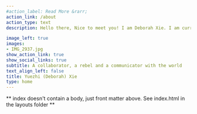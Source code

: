 ```yaml
---
#action_label: Read More &rarr;
action_link: /about
action_type: text
description: Hello there, Nice to meet you! I am Deborah Xie. I am currently a second-year Master of Science student at University of Pennsylvania. I have a Bachelor's Degree from Hamilton College in Economics and in Literature. I perceive and interact with the world with critical thinking and quantitative analysis. I want to work in an diverse community that succeeds together and delivers sustainable solutions with innovative mindsets.

image_left: true
images:
- IMG_2937.jpg
show_action_link: true
show_social_links: true
subtitle: A collaborator, a rebel and a communicator with the world 
text_align_left: false
title: Yuezhi (Deborah) Xie
type: home
---
```


** index doesn't contain a body, just front matter above.
See index.html in the layouts folder **
